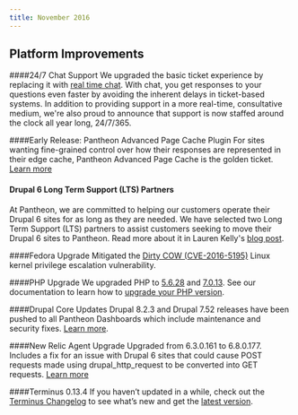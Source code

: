 ```yaml
---
title: November 2016
---
```

## Platform Improvements

####24/7 Chat Support
We upgraded the basic ticket experience by replacing it with [real time chat](https://pantheon.io/blog/pantheon-announces-247-chat-support). With chat, you get responses to your questions even faster by avoiding the inherent delays in ticket-based systems. In addition to providing support in a more real-time, consultative medium, we're also proud to announce that support is now staffed around the clock all year long, 24/7/365.

####Early Release: Pantheon Advanced Page Cache Plugin
For sites wanting fine-grained control over how their responses are represented in their edge cache, Pantheon Advanced Page Cache is the golden ticket. [Learn more](https://wordpress.org/plugins/pantheon-advanced-page-cache/)


#### Drupal 6 Long Term Support (LTS) Partners
At Pantheon, we are committed to helping our customers operate their Drupal 6 sites for as long as they are needed. We have selected two Long Term Support (LTS) partners to assist customers seeking to move their Drupal 6 sites to Pantheon. Read more about it in Lauren Kelly's [blog post](https://pantheon.io/blog/drupal-6-long-term-support-and-migration-partnerships).


####Fedora Upgrade
Mitigated the [Dirty COW (CVE-2016-5195)](https://dirtycow.ninja/) Linux kernel privilege escalation vulnerability.


####PHP Upgrade
We upgraded PHP to [5.6.28](http://php.net/archive/2016.php#id2016-11-10-3) and [7.0.13](http://php.net/archive/2016.php#id2016-11-10-1). See our documentation to learn how to [upgrade your PHP version](https://pantheon.io/docs/php-versions/).


####Drupal Core Updates
Drupal 8.2.3 and Drupal 7.52 releases have been pushed to all Pantheon Dashboards which include maintenance and security fixes.  [Learn more](https://www.drupal.org/blog/drupal-823-and-752-released).


####New Relic Agent Upgrade
Upgraded from 6.3.0.161 to 6.8.0.177. Includes a fix for an issue with Drupal 6 sites that could cause POST requests made using drupal_http_request to be converted into GET requests. [Learn more](https://docs.newrelic.com/docs/release-notes/agent-release-notes/php-release-notes/php-agent-680177)


####Terminus 0.13.4
If you haven’t updated in a while, check out the [Terminus Changelog](https://github.com/pantheon-systems/terminus/blob/0.13.x/CHANGELOG.md) to see what’s new and get the [latest version](https://github.com/pantheon-systems/terminus/releases).
